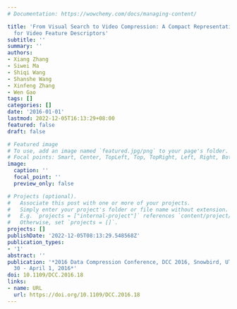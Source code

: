 ```yaml
---
# Documentation: https://wowchemy.com/docs/managing-content/

title: 'From Visual Search to Video Compression: A Compact Representation Framework
  for Video Feature Descriptors'
subtitle: ''
summary: ''
authors:
- Xiang Zhang
- Siwei Ma
- Shiqi Wang
- Shanshe Wang
- Xinfeng Zhang
- Wen Gao
tags: []
categories: []
date: '2016-01-01'
lastmod: 2022-12-05T16:13:29+08:00
featured: false
draft: false

# Featured image
# To use, add an image named `featured.jpg/png` to your page's folder.
# Focal points: Smart, Center, TopLeft, Top, TopRight, Left, Right, BottomLeft, Bottom, BottomRight.
image:
  caption: ''
  focal_point: ''
  preview_only: false

# Projects (optional).
#   Associate this post with one or more of your projects.
#   Simply enter your project's folder or file name without extension.
#   E.g. `projects = ["internal-project"]` references `content/project/deep-learning/index.md`.
#   Otherwise, set `projects = []`.
projects: []
publishDate: '2022-12-05T08:13:29.548568Z'
publication_types:
- '1'
abstract: ''
publication: '*2016 Data Compression Conference, DCC 2016, Snowbird, UT, USA, March
  30 - April 1, 2016*'
doi: 10.1109/DCC.2016.18
links:
- name: URL
  url: https://doi.org/10.1109/DCC.2016.18
---
```

